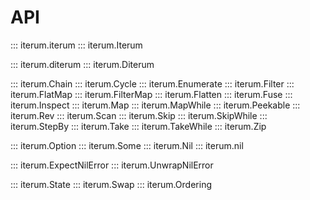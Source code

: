 # API

::: iterum.iterum
::: iterum.Iterum

::: iterum.diterum
::: iterum.Diterum

::: iterum.Chain
::: iterum.Cycle
::: iterum.Enumerate
::: iterum.Filter
::: iterum.FlatMap
::: iterum.FilterMap
::: iterum.Flatten
::: iterum.Fuse
::: iterum.Inspect
::: iterum.Map
::: iterum.MapWhile
::: iterum.Peekable
::: iterum.Rev
::: iterum.Scan
::: iterum.Skip
::: iterum.SkipWhile
::: iterum.StepBy
::: iterum.Take
::: iterum.TakeWhile
::: iterum.Zip

::: iterum.Option
::: iterum.Some
::: iterum.Nil
::: iterum.nil

::: iterum.ExpectNilError
::: iterum.UnwrapNilError

::: iterum.State
::: iterum.Swap
::: iterum.Ordering
